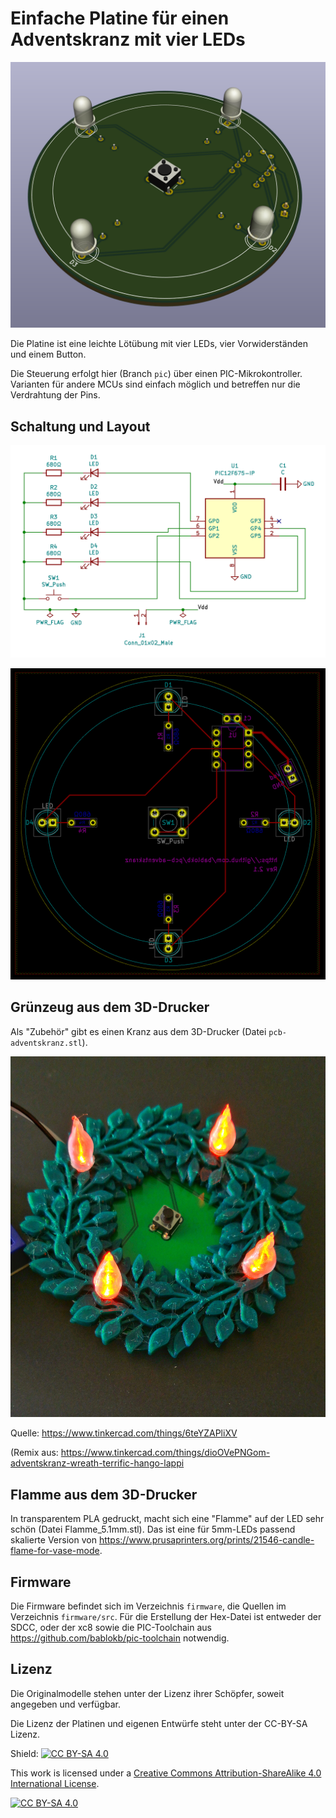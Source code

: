Einfache Platine für einen Adventskranz mit vier LEDs
=====================================================

![](pcb-3d.png)

Die Platine ist eine leichte Lötübung mit vier LEDs, vier
Vorwiderständen und einem Button.

Die Steuerung erfolgt hier (Branch `pic`) über einen
PIC-Mikrokontroller. Varianten für andere MCUs sind
einfach möglich und betreffen nur die Verdrahtung
der Pins.


Schaltung und Layout
--------------------

![](schematic.png)

![](layout.png)


Grünzeug aus dem 3D-Drucker
---------------------------

Als "Zubehör" gibt es einen Kranz aus dem 3D-Drucker (Datei
`pcb-adventskranz.stl`).

![](adventskranz.jpg)

Quelle: <https://www.tinkercad.com/things/6teYZAPliXV>

(Remix aus:
<https://www.tinkercad.com/things/dioOVePNGom-adventskranz-wreath-terrific-hango-lappi>


Flamme aus dem 3D-Drucker
-------------------------

In transparentem PLA gedruckt, macht sich eine "Flamme" auf der LED
sehr schön (Datei Flamme_5.1mm.stl). Das ist eine für 5mm-LEDs passend
skalierte Version von
<https://www.prusaprinters.org/prints/21546-candle-flame-for-vase-mode>.


Firmware
--------

Die Firmware befindet sich im Verzeichnis `firmware`, die Quellen im
Verzeichnis `firmware/src`. Für die Erstellung der Hex-Datei ist entweder
der SDCC, oder der xc8 sowie die PIC-Toolchain aus
<https://github.com/bablokb/pic-toolchain> notwendig.


Lizenz
------

Die Originalmodelle stehen unter der Lizenz ihrer Schöpfer, soweit
angegeben und verfügbar.

Die Lizenz der Platinen und eigenen Entwürfe steht unter der CC-BY-SA
Lizenz.

Shield: [![CC BY-SA 4.0][cc-by-sa-shield]][cc-by-sa]

This work is licensed under a
[Creative Commons Attribution-ShareAlike 4.0 International
License][cc-by-sa].

[![CC BY-SA 4.0][cc-by-sa-image]][cc-by-sa]

[cc-by-sa]: http://creativecommons.org/licenses/by-sa/4.0/
[cc-by-sa-image]: https://licensebuttons.net/l/by-sa/4.0/88x31.png
[cc-by-sa-shield]:
https://img.shields.io/badge/License-CC%20BY--SA%204.0-lightgrey.svg
